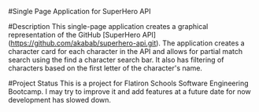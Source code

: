 #Single Page Application for SuperHero API

#Description
This single-page application creates a graphical representation of the GitHub [SuperHero API] (https://github.com/akabab/superhero-api.git). The application creates a character card for each character in the API and allows for partial match search using the find a character search bar. It also has filtering of characters based on the first letter of the character's name. 

#Project Status
This is a project for Flatiron Schools Software Engineering Bootcamp. I may try to improve it and add features at a future date for now development has slowed down.

